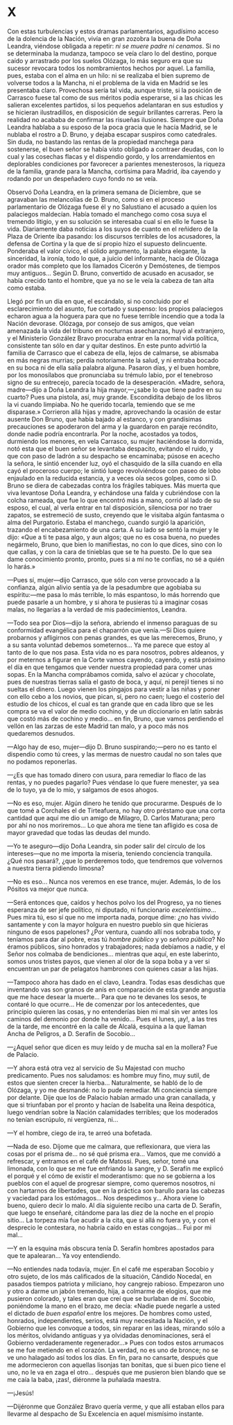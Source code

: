 # X

Con estas turbulencias y estos dramas parlamentarios, agudísimo acceso de
la dolencia de la Nación, vivía en gran zozobra la buena de Doña Leandra,
viéndose obligada a repetir: *ni se muere padre ni cenamos*. Si no se
determinaba la mudanza, tampoco se veía claro lo del destino, porque
caído y arrastrado por los suelos Olózaga, lo más seguro era que su sucesor
revocara todos los nombramientos hechos por aquel. La familia, pues,
estaba con el alma en un hilo: ni se realizaba el bien supremo de volverse
todos a la Mancha, ni el problema de la vida en Madrid se les presentaba
claro. Provechosa sería tal vida, aunque triste, si la posición de Carrasco
fuese tal como de sus méritos podía esperarse, si a las chicas les salieran
excelentes partidos, si los pequeños adelantaran en sus estudios y se
hicieran ilustradillos, en disposición de seguir brillantes carreras. Pero la
realidad no acababa de confirmar las risueñas ilusiones. Siempre que Doña
Leandra hablaba a su esposo de la poca gracia que le hacía Madrid, se le
nublaba el rostro a D. Bruno, y dejaba escapar suspiros como catedrales.
Sin duda, no bastando las rentas de la propiedad manchega para
sostenerse, el buen señor se había visto obligado a contraer deudas, con lo
cual y las cosechas flacas y el dispendio gordo, y los arrendamientos en
deplorables condiciones por favorecer a parientes menesterosos, la riqueza
de la familia, grande para la Mancha, cortísima para Madrid, iba cayendo y
rodando por un despeñadero cuyo fondo no se veía.

Observó Doña Leandra, en la primera semana de Diciembre, que se agravaban las
melancolías de D. Bruno, como si en el proceso parlamentario de Olózaga fuese
él y no Salustiano el acusado a quien los palaciegos maldecían. Había tomado el
manchego como cosa suya el tremendo litigio, y en su solución se interesaba
cual si en ello le fuese la vida. Diariamente daba noticias a los suyos de
cuanto en el reñidero de la Plaza de Oriente iba pasando: los discursos
terribles de los acusadores, la defensa de Cortina y la que de sí propio hizo
el supuesto delincuente. Ponderaba el valor cívico, el sólido argumento, la
palabra elegante, la sinceridad, la ironía, todo lo que, a juicio del
informante, hacía de Olózaga orador más completo que los llamados Cicerón
y Demóstenes, de tiempos muy antiguos... Según D. Bruno, convertido de acusado
en acusador, se había crecido tanto el hombre, que ya no se le veía la cabeza
de tan alta como estaba.

Llegó por fin un día en que, el escándalo, si no concluido por el
esclarecimiento del asunto, fue cortado y suspenso: los propios palaciegos
echaron agua a la hoguera para que no fuese terrible incendio que a toda la
Nación devorase. Olózaga, por consejo de sus amigos, que veían amenazada la
vida del tribuno en nocturnas asechanzas, huyó al extranjero, y el Ministerio
González Bravo procuraba entrar en la normal vida política, consistente tan
sólo en dar y quitar destinos. En este punto advirtió la familia de Carrasco
que el cabeza de ella, lejos de calmarse, se abismaba en más negras murrias;
perdía notoriamente la salud, y ni entraba bocado en su boca ni de ella salía
palabra alguna. Pasaron días, y el buen hombre, por los monosílabos que
pronunciaba su trémulo labio, por el tenebroso signo de su entrecejo, parecía
tocado de la desesperación. «Madre, señora, madre—dijo a Doña Leandra la hija
mayor,—¿sabe lo que tiene padre en su cuarto? Pues una pistola, así, muy
grande. Escondidita debajo de los libros la vi cuando limpiaba. No he querido
tocarla, temiendo que se me disparase.» Corrieron allá hijas y madre,
aprovechando la ocasión de estar ausente Don Bruno, que había bajado al
estanco, y con grandísimas precauciones se apoderaron del arma y la guardaron
en paraje recóndito, donde nadie podría encontrarla. Por la noche, acostados ya
todos, durmiendo los menores, en vela Carrasco, su mujer haciéndose la dormida,
notó esta que el buen señor se levantaba despacito, evitando el ruido, y que
con paso de ladrón a su despacho se encaminaba; púsose en acecho la señora, le
sintió encender luz, oyó el chasquido de la silla cuando en ella cayó el
proceroso cuerpo; le sintió luego revolviéndose con paseo de lobo enjaulado en
la reducida estancia, y a veces oía secos golpes, como si D. Bruno se diera de
cabezadas contra los frágiles tabiques. Más muerta que viva levantose Doña
Leandra, y echándose una falda y cubriéndose con la colcha rameada, que fue lo
que encontró más a mano, corrió al lado de su esposo, el cual, al verla entrar
en tal disposición, silenciosa por no traer zapatos, se estremeció de susto,
creyendo que le visitaba algún fantasma o alma del Purgatorio. Estaba el
manchego, cuando surgió la aparición, trazando el encabezamiento de una carta.
A su lado se sentó la mujer y le dijo: «Que a ti te pasa algo, y aun algos; que
no es cosa buena, no puedes negármelo, Bruno, que bien lo manifiestas, no con
lo que dices, sino con lo que callas, y con la cara de tinieblas que se te ha
puesto. De lo que sea dame conocimiento pronto, pronto, pues si a mí no te
confías, no sé a quién lo harás.»

—Pues sí, mujer—dijo Carrasco, que sólo con verse provocado a la confianza,
algún alivio sentía ya de la pesadumbre que agobiaba su espíritu:—me pasa lo
más terrible, lo más espantoso, lo más horrendo que puede pasarle a un hombre,
y si ahora te pusieras tú a imaginar cosas malas, no llegarías a la verdad de
mis padecimientos, Leandra.

—Todo sea por Dios—dijo la señora, abriendo el inmenso paraguas de su
conformidad evangélica para el chaparrón que venía.—Si Dios quiere probarnos
y afligirnos con penas grandes, es que las merecemos, Bruno, y a su santa
voluntad debemos someternos... Ya me parece que estoy al tanto de lo que nos
pasa. Esta vida no es para nosotros, pobres aldeanos, y por meternos a figurar
en la Corte vamos cayendo, cayendo, y está próximo el día en que tengamos que
vender nuestra propiedad para comer unas sopas. En la Mancha comprábamos
comida, salvo el azúcar y chocolate, pues de nuestras tierras salía el gasto de
boca, y aquí, ni perejil tienes si no sueltas el dinero. Luego vienen los
pingajos para vestir a las niñas y poner con ello cebo a los novios, que pican,
sí, pero no caen; luego el costerío del estudio de los chicos, el cual es tan
grande que en cada libro que se les compra se va el valor de medio cochino,
y de un diccionario en latín sabrás que costó más de cochino y medio... en fin,
Bruno, que vamos perdiendo el vellón en las zarzas de este Madrid tan malo,
y a poco más nos quedaremos desnudos.

—Algo hay de eso, mujer—dijo D. Bruno suspirando;—pero no es tanto el dispendio
como tú crees, y las mermas de nuestro caudal no son tales que no podamos
reponerlas.

—¿Es que has tomado dinero con usura, para remediar lo flaco de las rentas,
y no puedes pagarlo? Pues véndase lo que fuere menester, ya sea de lo tuyo, ya
de lo mío, y salgamos de esos ahogos.

—No es eso, mujer. Algún dinero he tenido que procurarme. Después de lo que
tomé a Corchales el de Tirteafuera, no hay otro préstamo que una corta cantidad
que aquí me dio un amigo de Milagro, D. Carlos Maturana; pero por ahí no nos
moriremos... Lo que ahora me tiene tan afligido es cosa de mayor gravedad que
todas las deudas del mundo.

—Yo te aseguro—dijo Doña Leandra, sin poder salir del círculo de los
intereses—que no me importa la miseria, teniendo conciencia tranquila. ¿Qué nos
pasará?, ¿que lo perderemos todo, que tendremos que volvernos a nuestra tierra
pidiendo limosna?

—No es eso... Nunca nos veremos en ese trance, mujer. Además, lo de los Pósitos
va mejor que nunca.

—Será entonces que, caídos y hechos polvo los del Progreso, ya no tienes
esperanza de ser jefe político, ni diputado, ni funcionario *excelentísimo*...
Pues mira tú, eso sí que no me importa nada, porque díme: ¿no has vivido
santamente y con la mayor holgura en nuestro pueblo sin que hicieras ninguno de
esos papelones? ¿Por ventura, cuando allí nos sobraba todo, y teníamos para dar
al pobre, eras tú *hombre público* y yo *señora pública*? No éramos públicos,
sino honrados y trabajadores; nada debíamos a nadie, y el Señor nos colmaba de
bendiciones... mientras que aquí, en este laberinto, somos unos tristes payos,
que vienen al olor de la sopa boba y a ver si encuentran un par de pelagatos
hambrones con quienes casar a las hijas.

—Tampoco ahora has dado en el clavo, Leandra. Todas esas desdichas que
inventando vas son granos de anís en comparación de esta grande angustia que me
hace desear la muerte... Para que no te devanes los sesos, te contaré lo que
ocurre... He de comenzar por los antecedentes, que principio quieren las cosas,
y no entenderías bien mi mal sin ver antes los caminos del demonio por donde ha
venido... Pues el lunes, ¡ay!, a las tres de la tarde, me encontré en la calle
de Alcalá, esquina a la que llaman Ancha de Peligros, a D. Serafín de
Socobio...

—¿Aquel señor que dicen es muy leído y de mucha sal en la mollera? Fue de
Palacio.

—Y ahora está otra vez al servicio de Su Majestad con mucho predicamento. Pues
nos saludamos: es hombre muy fino, muy sutil, de estos que sienten crecer la
hierba... Naturalmente, se habló de lo de Olózaga, y yo me desmandé: no lo pude
remediar. Mi conciencia siempre por delante. Dije que los de Palacio habían
armado una gran canallada, y que si triunfaban por el pronto y hacían de
Isabelita una Reina despótica, luego vendrían sobre la Nación calamidades
terribles; que los moderados no tenían escrúpulo, ni vergüenza, ni...

—Y el hombre, ciego de ira, te arreó una bofetada.

—Nada de eso. Díjome que me calmara, que reflexionara, que viera las cosas por
el prisma de... no sé qué prisma era... Vamos, que me convidó a refrescar,
y entramos en el café de Matossi. Pues, señor, tomé una limonada, con lo que se
me fue enfriando la sangre, y D. Serafín me explicó el porqué y el cómo de
existir el moderantismo: que no se gobierna a los pueblos con el aquel de
progresar siempre, como queremos nosotros, ni con hartarnos de libertades, que
en la práctica son barullo para las cabezas y vaciedad para los estómagos...
Nos despedimos y... Ahora viene lo bueno, quiero decir lo malo. Al día
siguiente recibo una carta de D. Serafín, que luego te enseñaré, citándome para
las diez de la noche en el propio sitio... La torpeza mía fue acudir a la cita,
que si allá no fuera yo, y con el desprecio le contestara, no habría caído en
estas congojas... Fui por mi mal...

—Y en la esquina más obscura tenía D. Serafín hombres apostados para que te
apalearan... Ya voy entendiendo.

—No entiendes nada todavía, mujer. En el café me esperaban Socobio y otro
sujeto, de los más calificados de la situación, Cándido Nocedal, en pasados
tiempos patriota y miliciano, hoy cangrejo rabioso. Empezaron uno y otro
a darme un jabón tremendo, hija, a colmarme de elogios, que me pusieron
colorado, y tales eran que creí que se burlaban de mí. Socobio, poniéndome la
mano en el brazo, me decía: «Nadie puede negarle a usted el dictado de *buen
español* entre los mejores. De hombres como usted, honrados, independientes,
serios, está muy necesitada la Nación, y el Gobierno que les convoque a todos,
sin reparar en las ideas, mirando sólo a los méritos, olvidando antiguas y ya
olvidadas denominaciones, será el Gobierno verdaderamente regenerador...» Pues
con todos estos arrumacos se me fue metiendo en el corazón. La verdad, no es
uno de bronce; no se ve uno halagado así todos los días. En fin, para no
cansarte, después que me adormecieron con aquellas lisonjas tan bonitas, que si
buen pico tiene el uno, no le va en zaga el otro... después que me pusieron
bien blando que se me caía la baba, ¡zas!, diéronme la puñalada maestra.

—¡Jesús!

—Dijéronme que González Bravo quería verme, y que allí estaban ellos para
llevarme al despacho de Su Excelencia en aquel mismísimo instante.
